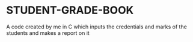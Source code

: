 # STUDENT-GRADE-BOOK
A code created by me in C which inputs the credentials and marks of the students and makes a report on it
